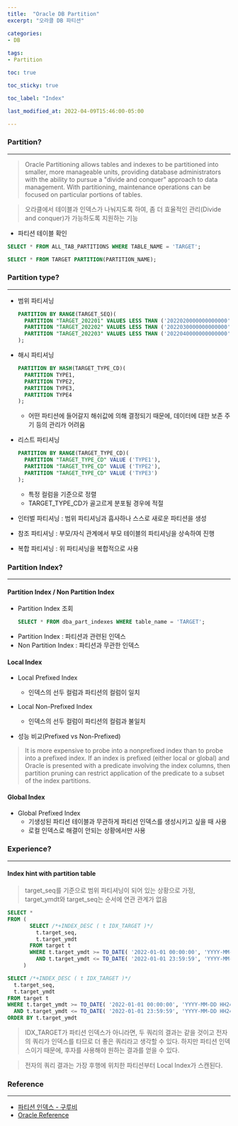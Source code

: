 ```yaml
---
title:  "Oracle DB Partition"
excerpt: "오라클 DB 파티션"

categories:
- DB
  
tags:
- Partition

toc: true

toc_sticky: true

toc_label: "Index"

last_modified_at: 2022-04-09T15:46:00-05:00

---
```


### Partition?

---

> Oracle Partitioning allows tables and indexes to be partitioned into smaller, more manageable units, providing database administrators with the ability to pursue a "divide and conquer" approach to data management. With partitioning, maintenance operations can be focused on particular portions of tables.

> 오라클에서 테이블과 인덱스가 나눠지도록 하여, 좀 더 효율적인 관리(Divide and conquer)가 가능하도록 지원하는 기능

- 파티션 테이블 확인

~~~sql
SELECT * FROM ALL_TAB_PARTITIONS WHERE TABLE_NAME = 'TARGET';

SELECT * FROM TARGET PARTITION(PARTITION_NAME);
~~~

### Partition type?

---

- 범위 파티셔닝
  ~~~sql
  PARTITION BY RANGE(TARGET_SEQ)(
    PARTITION "TARGET_202201" VALUES LESS THAN ('2022020000000000000'),
    PARTITION "TARGET_202202" VALUES LESS THAN ('2022030000000000000'),
    PARTITION "TARGET_202203" VALUES LESS THAN ('2022040000000000000')
  );
  ~~~
  

- 해시 파티셔닝
  ~~~sql
  PARTITION BY HASH(TARGET_TYPE_CD)(
    PARTITION TYPE1,
    PARTITION TYPE2,
    PARTITION TYPE3,
    PARTITION TYPE4
  );
  ~~~
  - 어떤 파티션에 들어갈지 해쉬값에 의해 결정되기 때문에, 데이터에 대한 보존 주기 등의 관리가 어려움
  

- 리스트 파티셔닝
  ~~~sql
  PARTITION BY RANGE(TARGET_TYPE_CD)(
    PARTITION "TARGET_TYPE_CD" VALUE ('TYPE1'),
    PARTITION "TARGET_TYPE_CD" VALUE ('TYPE2'),
    PARTITION "TARGET_TYPE_CD" VALUE ('TYPE3')
  );
  ~~~
  - 특정 컬럼을 기준으로 정렬
  - TARGET_TYPE_CD가 골고르게 분포될 경우에 적절
  

- 인터벌 파티셔닝 : 범위 파티셔닝과 흡사하나 스스로 새로운 파티션을 생성
- 참조 파티셔닝 : 부모/자식 관계에서 부모 테이블의 파티셔닝을 상속하여 진행
- 복합 파티셔닝 : 위 파티셔닝을 복합적으로 사용

### Partition Index?

---
#### Partition Index / Non Partition Index
- Partition Index 조회
  ~~~sql
  SELECT * FROM dba_part_indexes WHERE table_name = 'TARGET';
  ~~~
- Partition Index : 파티션과 관련된 인덱스
- Non Partition Index : 파티션과 무관한 인덱스

#### Local Index
- Local Prefixed Index
  - 인덱스의 선두 컬럼과 파티션의 컬럼이 일치
- Local Non-Prefixed Index
  - 인덱스의 선두 컬럼이 파티션의 컬럼과 불일치

- 성능 비교(Prefixed vs Non-Prefixed)
> It is more expensive to probe into a nonprefixed index than to probe into a prefixed index. If an index is prefixed (either local or global) and Oracle is presented with a predicate involving the index columns, then partition pruning can restrict application of the predicate to a subset of the index partitions. 

#### Global Index
- Global Prefixed Index
  - 기생성된 파티션 테이블과 무관하게 파티션 인덱스를 생성시키고 싶을 때 사용
  - 로컬 인덱스로 해결이 안되는 상황에서만 사용
  
### Experience?

---

#### Index hint with partition table
> target_seq를 기준으로 범위 파티셔닝이 되어 있는 상황으로 가정, target_ymdt와 target_seq는 순서에 연관 관계가 없음

~~~sql
SELECT *
FROM (
       SELECT /*+INDEX_DESC ( t IDX_TARGET )*/
         t.target_seq,
         t.target_ymdt
       FROM target t
       WHERE t.target_ymdt >= TO_DATE( '2022-01-01 00:00:00', 'YYYY-MM-DD HH24:MI:SS')
         AND t.target_ymdt <= TO_DATE( '2022-01-01 23:59:59', 'YYYY-MM-DD HH24:MI:SS')
     )
~~~
~~~sql
SELECT /*+INDEX_DESC ( t IDX_TARGET )*/
  t.target_seq,
  t.target_ymdt
FROM target t
WHERE t.target_ymdt >= TO_DATE( '2022-01-01 00:00:00', 'YYYY-MM-DD HH24:MI:SS')
  AND t.target_ymdt <= TO_DATE( '2022-01-01 23:59:59', 'YYYY-MM-DD HH24:MI:SS')
ORDER BY t.target_ymdt
~~~

> IDX_TARGET가 파티션 인덱스가 아니라면, 두 쿼리의 결과는 같을 것이고 전자의 쿼리가 인덱스를 타므로 더 좋은 쿼리라고 생각할 수 있다. 하지만 파티션 인덱스이기 때문에, 후자를 사용해야 원하는 결과를 얻을 수 있다.

> 전자의 쿼리 결과는 가장 후행에 위치한 파티션부터 Local Index가 스캔된다.


### Reference

--- 

- [파티션 인덱스 - 구루비](http://www.gurubee.net/lecture/1914)
- [Oracle Reference](https://docs.oracle.com/database/121/VLDBG/GUID-A43726D5-300D-4F5E-8FF3-85F057BC4CD3.htm#VLDBG1263)

